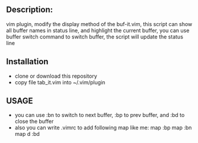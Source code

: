 ## Description: 
vim plugin, modify the display method of the buf-it.vim, this script can show all buffer names in status line, and highlight the current buffer, you can use buffer switch command to switch buffer, the script will update the status line

## Installation
 * clone or download this repository
 * copy file tab_it.vim  into ~/.vim/plugin

## USAGE
 * you can use :bn to switch to next buffer, :bp to prev buffer, and :bd to close the buffer
 * also you can write .vimrc to add following map like me:
map <left> :bp<cr>
map <right> :bn<cr>
map <leader>d :bd<cr>
